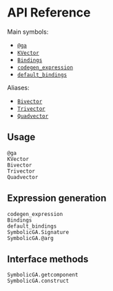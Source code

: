 # API Reference

Main symbols:
- [`@ga`](@ref)
- [`KVector`](@ref)
- [`Bindings`](@ref)
- [`codegen_expression`](@ref)
- [`default_bindings`](@ref)

Aliases:
- [`Bivector`](@ref)
- [`Trivector`](@ref)
- [`Quadvector`](@ref)

## Usage

```@docs
@ga
KVector
Bivector
Trivector
Quadvector
```

## Expression generation

```@docs
codegen_expression
Bindings
default_bindings
SymbolicGA.Signature
SymbolicGA.@arg
```

## Interface methods

```@docs
SymbolicGA.getcomponent
SymbolicGA.construct
```
